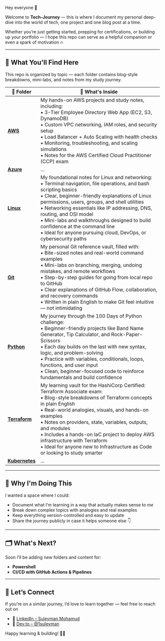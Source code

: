Hey everyone 👋

Welcome to **Tech-Journey** — this is where I document my personal deep-dive into the world of tech, one project and one blog post at a time.

Whether you’re just getting started, prepping for certifications, or building up your portfolio — I hope this repo can serve as a helpful companion or even a spark of motivation 🔥

---

## 🚀 What You'll Find Here

This repo is organized by topic — each folder contains blog-style breakdowns, mini-labs, and notes from my study journey.

| 📁 Folder   | 🌟 What's Inside |
|------------|------------------|
| [**AWS**](./AWS) | My hands-on AWS projects and study notes, including: <br> • 3-Tier Employee Directory Web App (EC2, S3, DynamoDB) <br> • Custom VPC networking, IAM roles, and security setup <br> • Load Balancer + Auto Scaling with health checks <br> • Monitoring, troubleshooting, and scaling simulations <br> • Notes for the AWS Certified Cloud Practitioner (CCP) exam |
| [**Azure**](./Azure) | ... |
| [**Linux**](./Linux) | My foundational notes for Linux and networking: <br> • Terminal navigation, file operations, and bash scripting basics <br> • Clear, beginner-friendly explanations of Linux permissions, users, groups, and shell utilities <br> • Networking essentials like IP addressing, DNS, routing, and OSI model <br> • Mini-labs and walkthroughs designed to build confidence at the command line <br> • Ideal for anyone pursuing cloud, DevOps, or cybersecurity paths |
| [**Git**](./Git) | My personal Git reference vault, filled with: <br> • Bite-sized notes and real-world command examples <br> • Mini-labs on branching, merging, undoing mistakes, and remote workflows <br> • Step-by-step guides for going from local repo to GitHub <br> • Clear explanations of GitHub Flow, collaboration, and recovery commands <br> • Written in plain English to make Git feel intuitive — not intimidating |
| [**Python**](./Python) | My journey through the 100 Days of Python challenge: <br> • Beginner-friendly projects like Band Name Generator, Tip Calculator, and Rock-Paper-Scissors <br> • Each day builds on the last with new syntax, logic, and problem-solving <br> • Practice with variables, conditionals, loops, functions, and user input <br> • Clean, beginner-focused code to reinforce fundamentals and build confidence |
| [**Terraform**](./Terraform) | My learning vault for the HashiCorp Certified: Terraform Associate exam: <br> • Blog-style breakdowns of Terraform concepts in plain English <br> • Real-world analogies, visuals, and hands-on examples <br> • Notes on providers, state, variables, outputs, and modules <br> • Includes a hands-on IaC project to deploy AWS infrastructure with Terraform <br> • Ideal for anyone new to Infrastructure as Code or looking to study smarter |
| [**Kubernetes**](./Kubernetes) | ... |

---

## 📌 Why I'm Doing This

I wanted a space where I could:

- Document what I’m learning in a way that actually makes sense to *me*
- Break down complex topics with analogies and real examples
- Keep everything version-controlled and easy to update
- Share the journey publicly in case it helps someone else 👇

---

## 🗂️ What's Next?

Soon I’ll be adding new folders and content for:

- **Powershell**
- **CI/CD with GitHub Actions & Pipelines**

---

## 🤝 Let’s Connect

If you’re on a similar journey, I’d love to learn together — feel free to reach out on 

- 💼 [LinkedIn – Suleyman Mohamud](https://www.linkedin.com/in/suleyman-m-a74768221)  
- 🧠 [Dev.to – @1suleyman](https://dev.to/1suleyman)

Happy learning & building! 🌱✨
